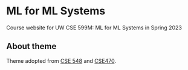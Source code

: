 # ML for ML Systems

Course website for UW CSE 599M: ML for ML Systems in Spring 2023

## About theme

Theme adopted from [CSE 548](https://courses.cs.washington.edu/courses/cse548/19sp/) and [CSE470](https://courses.cs.washington.edu/courses/cse470/22sp/).
